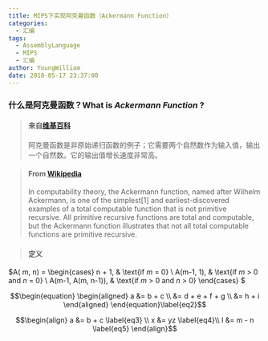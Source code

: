 ```yaml
---
title: MIPS下实现阿克曼函数（Ackermann Function）
categories:
  - 汇编
tags:
  - AssemblyLanguage
  - MIPS
  - 汇编
author: YoungWilliam
date: 2018-05-17 23:37:00
---
```

### **什么是阿克曼函数？What is *Ackermann Function* ?**


> #### 来自[维基百科](https://zh.wikipedia.org/wiki/%E9%98%BF%E5%85%8B%E6%9B%BC%E5%87%BD%E6%95%B8)
> 阿克曼函数是非原始递归函数的例子；它需要两个自然数作为输入值，输出一个自然数。它的输出值增长速度非常高。

> #### From [Wikipedia](https://en.wikipedia.org/wiki/Ackermann_function)
> In computability theory, the Ackermann function, named after Wilhelm Ackermann, is one of the simplest[1] and earliest-discovered examples of a total computable function that is not primitive recursive. All primitive recursive functions are total and computable, but the Ackermann function illustrates that not all total computable functions are primitive recursive.

> #### **定义**
$A( m, n) = \begin{cases}
n + 1, & \text{if $m$ = 0}
\\
A(m-1, 1), & \text{if $m$ > 0 and $n$ = 0}
\\
A(m-1, A(m, n-1)), & \text{if $m$ > 0 and $n$ > 0}
\end{cases}
$


$$\begin{equation}
\begin{aligned}
a &= b + c \\
  &= d + e + f + g \\
  &= h + i
\end{aligned}
\end{equation}\label{eq2}$$

$$\begin{align}
a &= b + c \label{eq3} \\
x &= yz \label{eq4}\\
l &= m - n \label{eq5}
\end{align}$$
